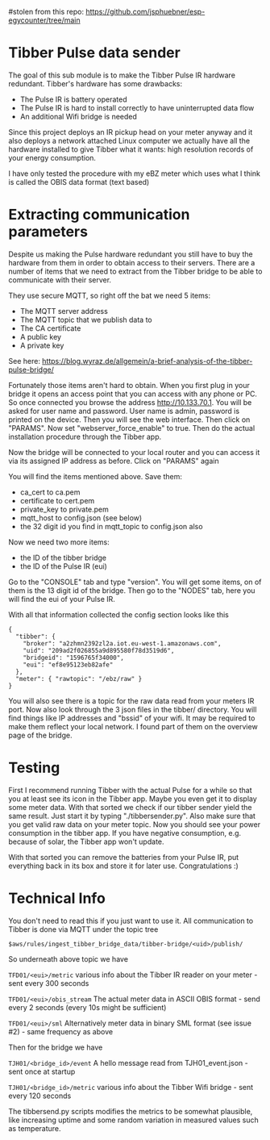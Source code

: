 #stolen from this repo: https://github.com/jsphuebner/esp-egycounter/tree/main

# Tibber Pulse data sender
The goal of this sub module is to make the Tibber Pulse IR hardware redundant. Tibber's hardware has some drawbacks:

- The Pulse IR is battery operated
- The Pulse IR is hard to install correctly to have uninterrupted data flow
- An additional Wifi bridge is needed

Since this project deploys an IR pickup head on your meter anyway and it also deploys a network attached Linux computer we actually have all the hardware installed to give Tibber what it wants: high resolution records of your energy consumption.

I have only tested the procedure with my eBZ meter which uses what I think is called the OBIS data format (text based)

# Extracting communication parameters
Despite us making the Pulse hardware redundant you still have to buy the hardware from them in order to obtain access to their servers.
There are a number of items that we need to extract from the Tibber bridge to be able to communicate with their server.

They use secure MQTT, so right off the bat we need 5 items:

- The MQTT server address
- The MQTT topic that we publish data to
- The CA certificate
- A public key
- A private key

See here: https://blog.wyraz.de/allgemein/a-brief-analysis-of-the-tibber-pulse-bridge/

Fortunately those items aren't hard to obtain. When you first plug in your bridge it opens an access point that you can access with any phone or PC. So once connected you browse the address http://10.133.70.1. You will be asked for user name and password. User name is admin, password is printed on the device. Then you will see the web interface. Then click on "PARAMS".
Now set "webserver_force_enable" to true. Then do the actual installation procedure through the Tibber app.

Now the bridge will be connected to your local router and you can access it via its assigned IP address as before. Click on "PARAMS" again

You will find the items mentioned above. Save them:

- ca_cert to ca.pem
- certificate to cert.pem
- private_key to private.pem
- mqtt_host to config.json (see below)
- the 32 digit id you find in mqtt_topic to config.json also

Now we need two more items:

- the ID of the tibber bridge
- the ID of the Pulse IR (eui)

Go to the "CONSOLE" tab and type "version". You will get some items, on of them is the 13 digit id of the bridge. Then go to the "NODES" tab, here you will find the eui of your Pulse IR.

With all that information collected the config section looks like this

```
{
  "tibber": {
    "broker": "a2zhmn2392zl2a.iot.eu-west-1.amazonaws.com",
    "uid": "209ad2f026855a9d895580f78d3519d6",
    "bridgeid": "1596765f34000",
    "eui": "ef8e95123eb82afe"
  },
  "meter": { "rawtopic": "/ebz/raw" }
}
```

You will also see there is a topic for the raw data read from your meters IR port.
Now also look through the 3 json files in the tibber/ directory. You will find things like IP addresses and "bssid" of your wifi. It may be required to make them reflect your local network. I found part of them on the overview page of the bridge.

# Testing
First I recommend running Tibber with the actual Pulse for a while so that you at least see its icon in the Tibber app. Maybe you even get it to display some meter data. With that sorted we check if our tibber sender yield the same result. Just start it by typing "./tibbersender.py". Also make sure that you get valid raw data on your meter topic.
Now you should see your power consumption in the tibber app. If you have negative consumption, e.g. because of solar, the Tibber app won't update.

With that sorted you can remove the batteries from your Pulse IR, put everything back in its box and store it for later use. Congratulations :)

# Technical Info
You don't need to read this if you just want to use it.
All communication to Tibber is done via MQTT under the topic tree

```$aws/rules/ingest_tibber_bridge_data/tibber-bridge/<uid>/publish/```

So underneath above topic we have

```TFD01/<eui>/metric``` various info about the Tibber IR reader on your meter - sent every 300 seconds

```TFD01/<eui>/obis_stream``` The actual meter data in ASCII OBIS format - send every 2 seconds (every 10s might be sufficient)

```TFD01/<eui>/sml``` Alternatively meter data in binary SML format (see issue #2) - same frequency as above

Then for the bridge we have

```TJH01/<bridge_id>/event``` A hello message read from TJH01_event.json - sent once at startup

```TJH01/<bridge_id>/metric``` various info about the Tibber Wifi bridge - sent every 120 seconds

The tibbersend.py scripts modifies the metrics to be somewhat plausible, like increasing uptime and some random variation in measured values such as temperature.
